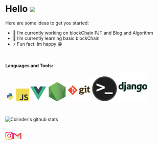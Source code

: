 # Hello <img src="https://raw.githubusercontent.com/MartinHeinz/MartinHeinz/master/wave.gif" width="30px">

Here are some ideas to get you started:

- 🔭 I’m currently working on blockChain PJT and Blog and Algorithm
- 🌱 I’m currently learning basic blockChain
- ⚡ Fun fact: Im happy 😁
<!--
- 👯 I’m looking to collaborate on ... blockChain
- 🤔 I’m looking for help with ...blockChain
- 💬 Ask me about ...blockChain
- 📫 How to reach me: ...blockChain
- 😄 Pronouns: ...blockChain
-->


<br/>

**Languages and Tools:**  

<code><img height="30" src="https://raw.githubusercontent.com/github/explore/80688e429a7d4ef2fca1e82350fe8e3517d3494d/topics/python/python.png"></code>
<code><img height="40" src="https://raw.githubusercontent.com/github/explore/80688e429a7d4ef2fca1e82350fe8e3517d3494d/topics/javascript/javascript.png"></code>
<code><img height="50" src="https://raw.githubusercontent.com/github/explore/80688e429a7d4ef2fca1e82350fe8e3517d3494d/topics/vue/vue.png"></code>
<code><img height="60" src="https://raw.githubusercontent.com/github/explore/80688e429a7d4ef2fca1e82350fe8e3517d3494d/topics/nodejs/nodejs.png"></code>
<code><img height="70" src="https://raw.githubusercontent.com/github/explore/80688e429a7d4ef2fca1e82350fe8e3517d3494d/topics/git/git.png"></code>
<code><img height="80" src="https://raw.githubusercontent.com/github/explore/80688e429a7d4ef2fca1e82350fe8e3517d3494d/topics/terminal/terminal.png"></code>
<code><img height="90" src="https://raw.githubusercontent.com/github/explore/80688e429a7d4ef2fca1e82350fe8e3517d3494d/topics/django/django.png"></code>


<br />

![Colinder's github stats](https://github-readme-stats.vercel.app/api?username=colinder&show_icons=true&hide_border=true)


<br/>

<a href="https://www.instagram.com/vincent__0209/">
  <img align="left" alt="Hargun | Instagram" width="24px" src="https://github.com/hargun79/hargun79/blob/master/Assets/Instagram.svg" />
</a>
<a href="mailto:kjonggwan@gmail.com">
  <img align="left" alt="Hargun | Gmail" width="26px" src="https://github.com/hargun79/hargun79/blob/master/Assets/Gmail.svg"/>
</a> 
